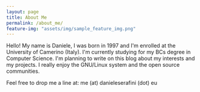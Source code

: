 ```yaml
---
layout: page
title: About Me
permalink: /about_me/
feature-img: "assets/img/sample_feature_img.png"
---
```


Hello! My name is Daniele, I was born in 1997 and I'm enrolled at the University of Camerino (Italy).
I'm currently studying for my BCs degree in Computer Science. 
I'm planning to write on this blog about my interests and my projects.
I really enjoy the GNU/Linux system and the open source communities.

Feel free to drop me a line at:
me (at) danieleserafini (dot) eu
